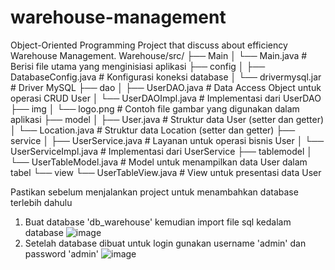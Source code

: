 # warehouse-management
Object-Oriented Programming Project that discuss about efficiency Warehouse Management.
Warehouse/src/
├── Main
│   └── Main.java                  # Berisi file utama yang menginisiasi aplikasi
├── config
│   ├── DatabaseConfig.java        # Konfigurasi koneksi database
│   └── drivermysql.jar            # Driver MySQL
├── dao
│   ├── UserDAO.java               # Data Access Object untuk operasi CRUD User
│   └── UserDAOImpl.java           # Implementasi dari UserDAO
├── img
│   └── logo.png                   # Contoh file gambar yang digunakan dalam aplikasi
├── model
│   ├── User.java                  # Struktur data User (setter dan getter)
│   └── Location.java              # Struktur data Location (setter dan getter)
├── service
│   ├── UserService.java           # Layanan untuk operasi bisnis User
│   └── UserServiceImpl.java       # Implementasi dari UserService
├── tablemodel
│   └── UserTableModel.java        # Model untuk menampilkan data User dalam tabel
└── view
    └── UserTableView.java         # View untuk presentasi data User

Pastikan sebelum menjalankan project untuk menambahkan database terlebih dahulu
1. Buat database 'db_warehouse' kemudian import file sql kedalam database
![image](https://github.com/AsyerPradana/warehouse-management/assets/157374618/bf2211cc-4a4f-4888-b371-6bc46bb9e834)
2. Setelah database dibuat untuk login gunakan username 'admin' dan password 'admin'
![image](https://github.com/AsyerPradana/warehouse-management/assets/157374618/3db22e9d-04ef-4743-a897-9ca7578b9994)
